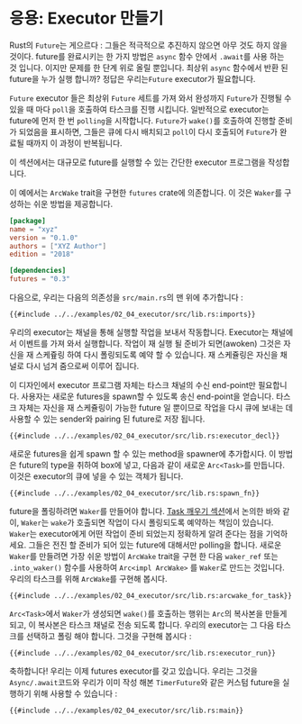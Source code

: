 # 응용: Executor 만들기

Rust의 `Future`는 게으르다 : 그들은 적극적으로 추진하지 않으면 아무 것도 하지 않을 것이다.
future를 완료시키는 한 가지 방법은 `async` 함수 안에서 `.await`를 사용 하는 것 입니다.
이지만 문제를 한 단계 위로 올릴 뿐입니다.
최상위 `async` 함수에서 반환 된 future을 누가 실행 합니까? 정답은
우리는`Future` executor가 필요합니다.

`Future` executor 들은 최상위 `Future` 세트를 가져 와서 완성까지
`Future`가 진행될 수 있을 때 마다 `poll`을 호출하여 타스크를 진행 시킵니다.
일반적으로
executor는 future에 먼저 한 번 `polling`을 시작합니다. `Future`가
`wake()`를 호출하여 진행할 준비가 되었음을 표시하면, 그들은 큐에 다시 배치되고
`poll`이 다시 호출되어 `Future`가
완료될 때까지 이 과정이 반복됩니다.

이 섹션에서는 대규모로 future를 실행할 수 있는 간단한 executor 프로그램을 작성합니다.

이 예에서는 `ArcWake` trait을 구현한 `futures` crate에 의존합니다.
이 것은 `Waker`를 구성하는 쉬운 방법을 제공합니다.

```toml
[package]
name = "xyz"
version = "0.1.0"
authors = ["XYZ Author"]
edition = "2018"

[dependencies]
futures = "0.3"
```

다음으로, 우리는 다음의 의존성을 `src/main.rs`의 맨 위에 추가합니다 :

```rust,ignore
{{#include ../../examples/02_04_executor/src/lib.rs:imports}}
```

우리의 executor는 채널을 통해 실행할 작업을 보내서 작동합니다. Executor는
채널에서 이벤트를 가져 와서 실행합니다. 작업이 재 실행 될 준비가 되면(awoken)
그것은 자신을 재 스케즆링 하여 다시 폴링되도록 예약 할 수 있습니다.
재 스케쥴링은 자신을 채널로 다시 넘겨 줌으로써 이루어 집니다.

이 디자인에서 executor 프로그램 자체는 타스크 채널의 수신 end-point만 필요합니다.
사용자는 새로운 futures을 spawn할 수 있도록 송신 end-point을 얻습니다.
타스크 자체는 자신을 재 스케쥴링이 가능한 future 일 뿐이므로
작업을 다시 큐에 보내는 데 사용할 수 있는 sender와 pairing 된 future로 저장 됩니다.

```rust,ignore
{{#include ../../examples/02_04_executor/src/lib.rs:executor_decl}}
```

새로운 futures을 쉽게 spawn 할 수 있는 method을 spawner에 추가합시다.
이 방법은 future의 type을 취하여 box에 넣고, 다음과 같이 새로운 `Arc<Task>`를 만듭니다.
이것은 executor의 큐에 넣을 수 있는 객체가 됩니다.

```rust,ignore
{{#include ../../examples/02_04_executor/src/lib.rs:spawn_fn}}
```

future을 폴링하려면 `Waker`를 만들어야 합니다.
[Task 깨우기 섹션]에서 논의한 바와 같이, `Waker`는
`wake`가 호출되면 작업이 다시 폴링되도록 예약하는 책임이 있습니다.
`Waker`는 executor에게 어떤 작업이 준비 되었는지 정확하게 알려 준다는 점을 기억하세요.
그들은 전진 할 준비가 되어 있는 future에 대해서만 polling을 합니다. 새로운 `Waker`를 만들려면 가장 쉬운 방법이
`ArcWake` trait을 구현 한 다음
`waker_ref` 또는 `.into_waker()` 함수를 사용하여 `Arc<impl ArcWake>`
를 `Waker`로 만드는 것입니다. 우리의 타스크를 위해 `ArcWake`를 구현해 봅시다.

```rust,ignore
{{#include ../../examples/02_04_executor/src/lib.rs:arcwake_for_task}}
```

`Arc<Task>`에서 `Waker`가 생성되면 `wake()`를 호출하는 행위는
`Arc`의 복사본을 만들게 되고, 이 복사본은 타스크 채널로 전송 되도록 합니다. 우리의 executor는 그 다음
타스크를 선택하고 폴링 해야 합니다. 그것을 구현해 봅시다 :

```rust,ignore
{{#include ../../examples/02_04_executor/src/lib.rs:executor_run}}
```

축하합니다! 우리는 이제 futures executor를 갖고 있습니다. 우리는 그것을 `Async/.await`코드와 우리가 이미 작성 해본
`TimerFuture`와 같은 커스텀 future을 실행하기 위해
사용할 수 있습니다 :

```rust,edition2018,ignore
{{#include ../../examples/02_04_executor/src/lib.rs:main}}
```

[Task 깨우기 섹션]: ./03_wakeups.md
